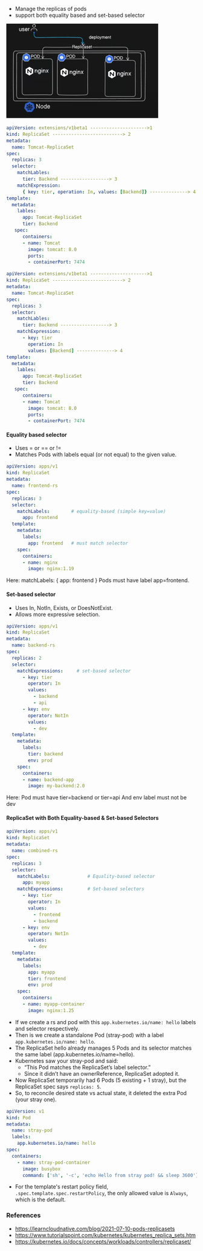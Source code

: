 - Manage the replicas of pods
- support both equality based and set-based selector

![](https://github.com/Mahin556/K8S-artifects/blob/main/images/rs1.png)

```yaml
apiVersion: extensions/v1beta1 --------------------->1
kind: ReplicaSet --------------------------> 2
metadata:
  name: Tomcat-ReplicaSet
spec:
  replicas: 3
  selector:
    matchLables:
      tier: Backend ------------------> 3
    matchExpression:
      { key: tier, operation: In, values: [Backend]} --------------> 4
template:
  metadata:
    lables:
      app: Tomcat-ReplicaSet
      tier: Backend
   spec:
      containers:
      - name: Tomcat
        image: tomcat: 8.0
        ports:
        - containerPort: 7474
```
```yaml
apiVersion: extensions/v1beta1 --------------------->1
kind: ReplicaSet --------------------------> 2
metadata:
  name: Tomcat-ReplicaSet
spec:
  replicas: 3
  selector:
    matchLables:
      tier: Backend ------------------> 3
    matchExpression:
      - key: tier
        operation: In
        values: [Backend] --------------> 4
template:
  metadata:
    lables:
      app: Tomcat-ReplicaSet
      tier: Backend
   spec:
      containers:
      - name: Tomcat
        image: tomcat: 8.0
        ports:
        - containerPort: 7474
```

#### Equality based selector
- Uses = or == or !=
- Matches Pods with labels equal (or not equal) to the given value.
```yaml
apiVersion: apps/v1
kind: ReplicaSet
metadata:
  name: frontend-rs
spec:
  replicas: 3
  selector:
    matchLabels:        # equality-based (simple key=value)
      app: frontend
  template:
    metadata:
      labels:
        app: frontend   # must match selector
    spec:
      containers:
      - name: nginx
        image: nginx:1.19
```
Here:
    matchLabels: { app: frontend }
    Pods must have label app=frontend.

#### Set-based selector
- Uses In, NotIn, Exists, or DoesNotExist.
- Allows more expressive selection.
```yaml
apiVersion: apps/v1
kind: ReplicaSet
metadata:
  name: backend-rs
spec:
  replicas: 2
  selector:
    matchExpressions:     # set-based selector
      - key: tier
        operator: In
        values:
          - backend
          - api
      - key: env
        operator: NotIn
        values:
          - dev
  template:
    metadata:
      labels:
        tier: backend
        env: prod
    spec:
      containers:
      - name: backend-app
        image: my-backend:2.0

```
Here:
    Pod must have tier=backend or tier=api
    And env label must not be dev

#### ReplicaSet with Both Equality-based & Set-based Selectors
```yaml
apiVersion: apps/v1
kind: ReplicaSet
metadata:
  name: combined-rs
spec:
  replicas: 3
  selector:
    matchLabels:              # Equality-based selector
      app: myapp
    matchExpressions:         # Set-based selectors
      - key: tier
        operator: In
        values:
          - frontend
          - backend
      - key: env
        operator: NotIn
        values:
          - dev
  template:
    metadata:
      labels:
        app: myapp
        tier: frontend
        env: prod
    spec:
      containers:
      - name: myapp-container
        image: nginx:1.25
```

- If we create a rs and pod with this `app.kubernetes.io/name: hello` labels and selector respectively.
- Then is we create a standalone Pod (stray-pod) with a label `app.kubernetes.io/name: hello`.
- The ReplicaSet hello already manages 5 Pods and its selector matches the same label (app.kubernetes.io/name=hello).
- Kubernetes saw your stray-pod and said:
    - “This Pod matches the ReplicaSet’s label selector.”
    - Since it didn’t have an ownerReference, ReplicaSet adopted it.
- Now ReplicaSet temporarily had 6 Pods (5 existing + 1 stray), but the ReplicaSet spec says `replicas: 5`.
- So, to reconcile desired state vs actual state, it deleted the extra Pod (your stray one).
```yaml
apiVersion: v1
kind: Pod
metadata:
  name: stray-pod
  labels:
    app.kubernetes.io/name: hello
spec:
  containers:
    - name: stray-pod-container
      image: busybox
      command: ['sh', '-c', 'echo Hello from stray pod! && sleep 3600']

```

- For the template's restart policy field, `.spec.template.spec.restartPolicy`, the only allowed value is `Always`, which is the default.



### References
- https://learncloudnative.com/blog/2021-07-10-pods-replicasets
- https://www.tutorialspoint.com/kubernetes/kubernetes_replica_sets.htm
- https://kubernetes.io/docs/concepts/workloads/controllers/replicaset/